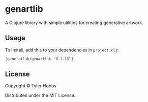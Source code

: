 # genartlib

A Clojure library with simple utilities for creating generative artwork.

## Usage

To install, add this to your dependencies in `project.clj`:

```clojure
[generatlib/genartlib "0.1.18"]
```

## License

Copyright © Tyler Hobbs

Distributed under the MIT License.
